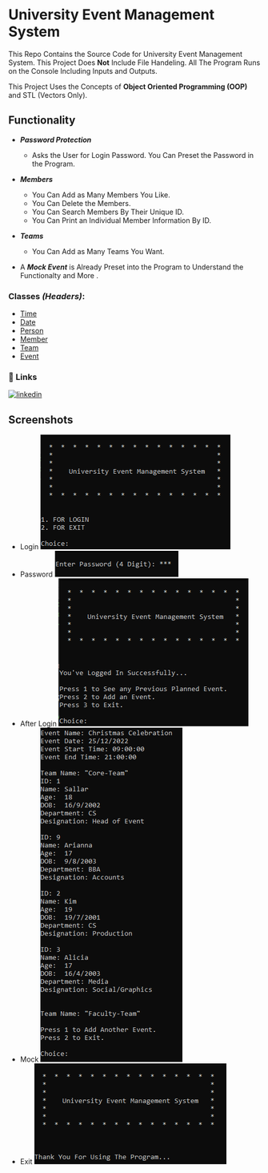 
# University Event Management System

This Repo Contains the Source Code for University Event Management System.
This Project Does **Not** Include File Handeling. All The Program Runs on the Console
Including Inputs and Outputs.

This Project Uses the Concepts of **Object Oriented Programming (OOP)** and STL
(Vectors Only).

## Functionality
- ***Password Protection***
    - Asks the User for Login Password. You Can Preset the Password in the Program.
- ***Members***
    - You Can Add as Many Members You Like.
    - You Can Delete the Members.
    - You Can Search Members By Their Unique ID.
    - You Can Print an Individual Member Information By ID.
- ***Teams***
    - You Can Add as Many Teams You Want.

- A ***Mock Event*** is Already Preset into the Program to Understand the
    Functionalty and More .


### Classes *(Headers)*:
- [Time](https://github.com/sallar-ba/Event-Management-System/blob/main/University-Event-Management-System/Time.h)
- [Date](https://github.com/sallar-ba/Event-Management-System/blob/main/University-Event-Management-System/Date.h)
- [Person](https://github.com/sallar-ba/Event-Management-System/blob/main/University-Event-Management-System/Person.h)
- [Member](https://github.com/sallar-ba/Event-Management-System/blob/main/University-Event-Management-System/Member.h)
- [Team](https://github.com/sallar-ba/Event-Management-System/blob/main/University-Event-Management-System/Team.h)
- [Event](https://github.com/sallar-ba/Event-Management-System/blob/main/University-Event-Management-System/Event.h)


### 🔗 Links
[![linkedin](https://img.shields.io/badge/linkedin-0A66C2?style=for-the-badge&logo=linkedin&logoColor=white)](https://www.linkedin.com/in/sallar-ba/)


## Screenshots
- Login
    ![Login](https://github.com/sallar-ba/Event-Management-System/blob/main/University-Event-Management-System/assets/Login_Start.PNG)
- Password
    ![Password](https://github.com/sallar-ba/Event-Management-System/blob/main/University-Event-Management-System/assets/password.PNG)
- After Login
    ![After Login](https://github.com/sallar-ba/Event-Management-System/blob/main/University-Event-Management-System/assets/after_login.PNG)
- Mock
    ![Mock](https://github.com/sallar-ba/Event-Management-System/blob/main/University-Event-Management-System/assets/mock.PNG)
- Exit
    ![Exit](https://github.com/sallar-ba/Event-Management-System/blob/main/University-Event-Management-System/assets/exit.PNG)
